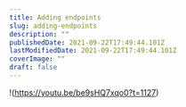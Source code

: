 ```yaml
---
title: Adding endpoints
slug: adding-endpoints
description: ""
publishedDate: 2021-09-22T17:49:44.101Z
lastModifiedDate: 2021-09-22T17:49:44.101Z
coverImage: ""
draft: false
---
```


!(https://youtu.be/be9sHQ7xqo0?t=1127)
